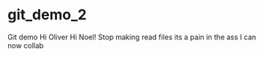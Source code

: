 # git_demo_2
Git demo
Hi Oliver
Hi Noel!
Stop making read files its a pain in the ass
I can now collab
